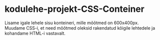 # kodulehe-projekt-CSS-Conteiner
Lisame igale lehele sisu konteineri, mille mõõtmed on 600x400px. Muudame CSS-i, et need mõõtmed oleksid rakendatud kõigile lehtedele ja kohandame HTML-i vastavalt.

